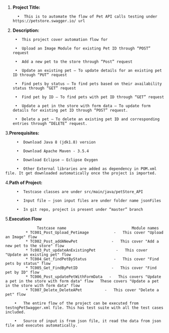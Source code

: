 1. **Project Title:**

         •	This is to automate the flow of Pet API calls testing under https://petstore.swagger.io/ url
      
2.	**Description:** 

         •	This project cover automation flow for 
      
         •	Upload an Image Module for existing Pet ID through “POST” request
       
         •	Add a new pet to the store through “Post” request
       
         •	Update an existing pet – To update details for an existing pet ID through “PUT” request
       
         •	Find pets by status – To find pets based on their availability status through “GET” request
       
         •	Find pet by ID – To find pets with pet ID through “GET” request
       
         •	Update a pet in the store with form data – To update form details for existing pet ID through “POST” request.
       
         •	Delete a pet – To delete an existing pet ID and corresponding entries through “DELETE” request.


3.**Prerequisites:**

         •	Download Java 8 (jdk1.8) version
   
         •	Download Apache Maven - 3.5.4
       
         •	Download Eclipse – Eclipse Oxygen
       
         •	Other External libraries are added as dependency in POM.xml file. It get downloaded automatically once the project is imported.
   
4.**Path of Project:**

         •	Testcase classes are under src/main/java/petStore_API
      
         •	Input file – json input files are under folder name jsonFiles
      
         •	In git repo, project is present under “master” branch
   
5.**Execution Flow**

                  Testcase name                             Module names
             * TC001_Post_Upload_Petimage	        -   This cover "Upload an Image" flow
             * TC002_Post_addANewPet	           -   This cover "Add a new pet to the store" flow
             * Tc003_Put_updateAnExistingPet	     -   This cover "Update an existing pet" flow
             * TC004_Get_findPetByStatus	        -   This cover "Find pets by status" flow
             * TC005_Get_FindByPetID	           -   This cover "Find pet by ID" flow
             * TC006_Post_updatePetWithFormData   -   This covers "Update a pet in the store with form data" flow	These covers "Update a pet in the store with form data" flow
             * TC007_Delete_DeleteAPet 	        -   This cover "Delete a pet" flow
      
        •   The entire flow of the project can be executed from testngPetSwagger.xml file. This has test suite with all the test cases included.
      
        •	Source of input is from json file, it read the data from json file and executes automatically.

